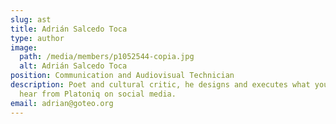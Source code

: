 ```yaml
---
slug: ast
title: Adrián Salcedo Toca
type: author
image:
  path: /media/members/p1052544-copia.jpg
  alt: Adrián Salcedo Toca
position: Communication and Audiovisual Technician
description: Poet and cultural critic, he designs and executes what you see and
  hear from Platoniq on social media.
email: adrian@goteo.org
---
```

